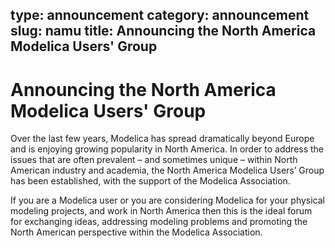 type: announcement
category: announcement
slug: namu
title: Announcing the North America Modelica Users' Group
---

# Announcing the North America Modelica Users' Group

Over the last few years, Modelica has spread dramatically beyond
Europe and is enjoying growing popularity in North America. In order
to address the issues that are often prevalent &ndash; and sometimes
unique &ndash; within North American industry and academia, the
North America Modelica Users&rsquo; Group has been established, with
the support of the Modelica Association.

If you are a Modelica user or you are considering Modelica for your
physical modeling projects, and work in North America then this is
the ideal forum for exchanging ideas, addressing modeling problems
and promoting the North American perspective within the Modelica
Association.

